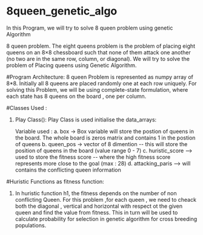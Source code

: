 # 8queen_genetic_algo
In this Program, we will try to solve 8 queen problem using genetic Algorithm 

8 queen problem. The eight queens problem is the problem of placing eight queens on an 8×8 chessboard such that none of them attack one another (no two are in the same row, column, or diagonal). We will try to solve the problem of Placing queens using Genetic Algorithm.  

#Program Architecture:
8 queen Problem is represented as numpy array of 8*8. Initially all 8 queens are placed randomly one at each row uniquely. For solving this Problem, we will be using complete-state formulation, where each state has 8 queens on the board , one per column. 


#Classes Used :
1. Play Class():
	Play Class is used initialise the data_arrays:
	
	Variable used :
		a. box -> Box variable will store the postion of queens in the board. The whole board is zeros matrix and contains 1 in the postion of queens
		b. queen_pos -> vector of 8 dimention -- this will store the position of queens in the board (value range 0 - 7)
		c. huristic_score --> used to store the fitness score -- where the high fitness score represents more close to the goal (max : 28)
		d. attacking_paris --> will contains the conflicting queen information

#Huristic Functions as fitness function:
1. In huristic function h1, the fitness depends on the number of non conflicting Queen. For this problem ,for each queen , we need to cheack both the diagonal , vertical and horizontal with respect ot the given queen and find the value from fitness. This in turn will be used to calculate probability for selection in genetic algorithm for cross breeding populations.
